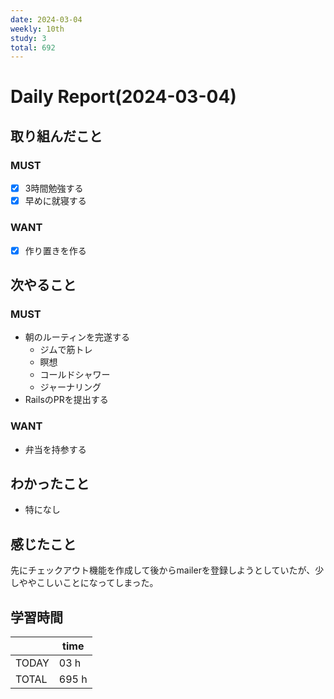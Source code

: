 ```yaml
---
date: 2024-03-04
weekly: 10th
study: 3
total: 692
---
```

# Daily Report(2024-03-04)
## 取り組んだこと
### MUST
- [x] 3時間勉強する  
- [x] 早めに就寝する  
### WANT
- [x] 作り置きを作る
## 次やること
### MUST
- 朝のルーティンを完遂する
	- ジムで筋トレ
	- 瞑想
	- コールドシャワー
	- ジャーナリング
- RailsのPRを提出する
### WANT
- 弁当を持参する
## わかったこと
- 特になし
## 感じたこと
先にチェックアウト機能を作成して後からmailerを登録しようとしていたが、少しややこしいことになってしまった。
## 学習時間

|       | time  | 
| ----- | ----- |
| TODAY | 03 h   |
| TOTAL | 695 h |
